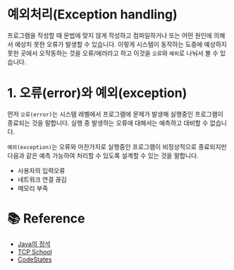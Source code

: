 # 예외처리(Exception handling)

프로그램을 작성할 때 문법에 맞지 않게 작성하고 컴파일하거나 또는 어떤 원인에 의해서 예상치 못한 오류가 발생할 수 있습니다. 이렇게 시스템이 동작하는 도중에 예상하지 못한 곳에서 오작동하는 것을 오류/에러라고 하고 이것을 `오류`와 `예외`로 나눠서 볼 수 있습니다.

# 1. 오류(error)와 예외(exception)

먼저 `오류(error)`는 시스템 레벨에서 프로그램에 문제가 발생해 실행중인 프로그램이 종료되는 것을 말합니다. 실행 중 발생하는 오류에 대해서는 예측하고 대비할 수 없습니다.

`예외(exception)`는 오류와 마찬가지로 실행중인 프로그램이 비정상적으로 종료되지만 다음과 같은 예측 가능하여 처리할 수 있도록 설계할 수 있는 것을 말합니다.

- 사용자의 입력오류
- 네트워크 연결 끊김
- 메모리 부족

# 📚 Reference

- [Java의 정석](https://product.kyobobook.co.kr/detail/S000001550352)
- [TCP School](http://tcpschool.com/java/intro)
- [CodeStates](https://www.codestates.com/course/backend-engineering)
